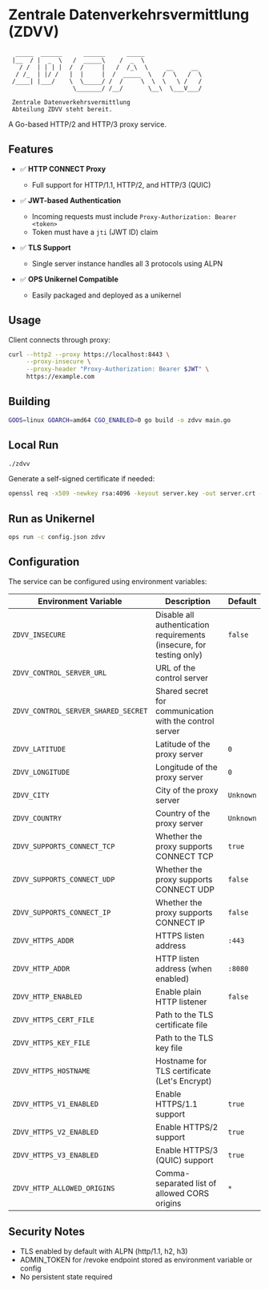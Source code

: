 # Zentrale Datenverkehrsvermittlung (ZDVV)
```
  _____  ______      ______      _____               
 |__  / |  _  \   /  _____\    /  _  \               
   / /  | | | |  /  /     |   /  /_\  \     __     __
  / /_  | |/ /   |  |     |  /  _____  \   /  \   /  \
 /____| |___/    \  \_____/ /  /     \  \  \   \ /   /
                  \_______/ /__/       \__\  \___V___/
                                                            
 Zentrale Datenverkehrsvermittlung
 Abteilung ZDVV steht bereit.
```

A Go-based HTTP/2 and HTTP/3 proxy service.

## Features

- ✅ **HTTP CONNECT Proxy**
  - Full support for HTTP/1.1, HTTP/2, and HTTP/3 (QUIC)

- ✅ **JWT-based Authentication**
  - Incoming requests must include `Proxy-Authorization: Bearer <token>`
  - Token must have a `jti` (JWT ID) claim

- ✅ **TLS Support**
  - Single server instance handles all 3 protocols using ALPN

- ✅ **OPS Unikernel Compatible**
  - Easily packaged and deployed as a unikernel

## Usage

Client connects through proxy:

```bash
curl --http2 --proxy https://localhost:8443 \
     --proxy-insecure \
     --proxy-header "Proxy-Authorization: Bearer $JWT" \
     https://example.com
```

## Building

```bash
GOOS=linux GOARCH=amd64 CGO_ENABLED=0 go build -o zdvv main.go
```

## Local Run

```bash
./zdvv
```

Generate a self-signed certificate if needed:

```bash
openssl req -x509 -newkey rsa:4096 -keyout server.key -out server.crt -days 365 -nodes
```

## Run as Unikernel

```bash
ops run -c config.json zdvv
```

## Configuration

The service can be configured using environment variables:

| Environment Variable | Description | Default |
|----------------------|-------------|---------|
| `ZDVV_INSECURE` | Disable all authentication requirements (insecure, for testing only) | `false` |
| `ZDVV_CONTROL_SERVER_URL` | URL of the control server |  |
| `ZDVV_CONTROL_SERVER_SHARED_SECRET` | Shared secret for communication with the control server |  |
| `ZDVV_LATITUDE` | Latitude of the proxy server | `0` |
| `ZDVV_LONGITUDE` | Longitude of the proxy server | `0` |
| `ZDVV_CITY` | City of the proxy server | `Unknown` |
| `ZDVV_COUNTRY` | Country of the proxy server | `Unknown` |
| `ZDVV_SUPPORTS_CONNECT_TCP` | Whether the proxy supports CONNECT TCP | `true` |
| `ZDVV_SUPPORTS_CONNECT_UDP` | Whether the proxy supports CONNECT UDP | `false` |
| `ZDVV_SUPPORTS_CONNECT_IP` | Whether the proxy supports CONNECT IP | `false` |
| `ZDVV_HTTPS_ADDR` | HTTPS listen address | `:443` |
| `ZDVV_HTTP_ADDR` | HTTP listen address (when enabled) | `:8080` |
| `ZDVV_HTTP_ENABLED` | Enable plain HTTP listener | `false` |
| `ZDVV_HTTPS_CERT_FILE` | Path to the TLS certificate file |  |
| `ZDVV_HTTPS_KEY_FILE` | Path to the TLS key file |  |
| `ZDVV_HTTPS_HOSTNAME` | Hostname for TLS certificate (Let's Encrypt) |  |
| `ZDVV_HTTPS_V1_ENABLED` | Enable HTTPS/1.1 support | `true` |
| `ZDVV_HTTPS_V2_ENABLED` | Enable HTTPS/2 support | `true` |
| `ZDVV_HTTPS_V3_ENABLED` | Enable HTTPS/3 (QUIC) support | `true` |
| `ZDVV_HTTP_ALLOWED_ORIGINS` | Comma-separated list of allowed CORS origins | `*` |

## Security Notes

- TLS enabled by default with ALPN (http/1.1, h2, h3)
- ADMIN_TOKEN for /revoke endpoint stored as environment variable or config
- No persistent state required
